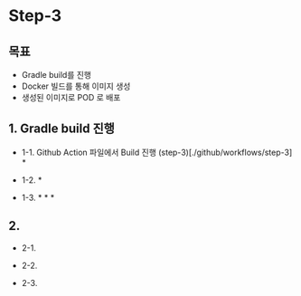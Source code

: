 # Step-3

## 목표 
* Gradle build를 진행
* Docker 빌드를 통해 이미지 생성
* 생성된 이미지로 POD 로 배포

## 1. Gradle build 진행

* 1-1. Github Action 파일에서 Build 진행 (step-3)[./github/workflows/step-3]
    * 

* 1-2. 
    * 

* 1-3. 
    * 
    * 
    * 

## 2. 

* 2-1. 


* 2-2. 

* 2-3. 

